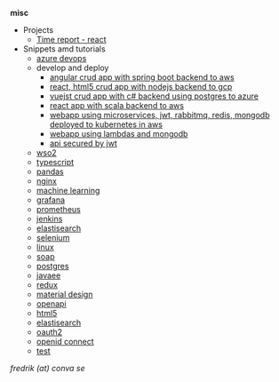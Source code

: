 __misc__
- Projects
  - [Time report - react](react/time-report)
- Snippets amd tutorials
  - [azure devops](azure_devops/README.md)
  - develop and deploy
    - [angular crud app with spring boot backend to aws](angular_spring_aws/README.md)
    - [react, html5 crud app with nodejs backend to gcp](react_nodejs_gcp/README.md)
    - [vuejst crud app with c# backend using postgres to azure](vuejs_csharp_postgres_azure/README.md)
    - [react app with scala backend to aws](react_scala_aws/README.md)
    - [webapp using microservices, jwt, rabbitmq, redis, mongodb deployed to kubernetes in aws](microservices/README.md)
    - [webapp using lambdas and mongodb](lambdas_mongodb/README.md)
    - [api secured by jwt](api_jwt/README.md)
  - [wso2](wso2/README.md)
  - [typescript](typescript/README.md)
  - [pandas](pandas/README.md)
  - [nginx](nginx/README.md)
  - [machine learning](machine_learning/README.md)
  - [grafana](grafana/README.md)
  - [prometheus](prometheus/README.md)
  - [jenkins](jenkins/README.md)
  - [elastisearch](elastisearch/README.md)
  - [selenium](selenium/README.md)
  - [linux](linux/README.md)
  - [soap](soap/README.md)
  - [postgres](postgres/README.md)
  - [javaee](javaee/README.md)
  - [redux](redux/README.md)
  - [material design](material_design/README.md)
  - [openapi](openapi/README.md)
  - [html5](html5/README.md)
  - [elastisearch](elastisearch/README.md)
  - [oauth2](oauth2/README.md)
  - [openid connect](openid_connect/README.md)
  - [test](test/README.md)

_fredrik (at) conva se_
